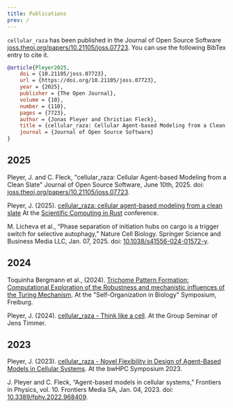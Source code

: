 ```yaml
---
title: Publications
prev: /
---
```


`cellular_raza` has been published in the Journal of Open Source Software
[joss.theoj.org/papers/10.21105/joss.07723](https://joss.theoj.org/papers/10.21105/joss.07723).
You can use the following BibTex entry to cite it.

```bibtex
@article{Pleyer2025,
    doi = {10.21105/joss.07723},
    url = {https://doi.org/10.21105/joss.07723},
    year = {2025},
    publisher = {The Open Journal},
    volume = {10},
    number = {110},
    pages = {7723},
    author = {Jonas Pleyer and Christian Fleck},
    title = {cellular_raza: Cellular Agent-based Modeling from a Clean Slate},
    journal = {Journal of Open Source Software}
}
```

## 2025

Pleyer, J. and C. Fleck,
"cellular_raza: Cellular Agent-based Modeling from a Clean Slate"
Journal of Open Source Software,
June 10th, 2025.
doi: [joss.theoj.org/papers/10.21105/joss.07723](https://joss.theoj.org/papers/10.21105/joss.07723).

Pleyer, J.
(2025).
[cellular_raza: cellular agent-based modeling from a clean slate](2025-06-04-Scientific-Computing-in-Rust)
At the [Scientific Computing in Rust](https://scientificcomputing.rs/2025/talks/pleyer.html)
conference.

M. Licheva et al.,
“Phase separation of initiation hubs on cargo is a trigger switch for selective autophagy,”
Nature Cell Biology.
Springer Science and Business Media LLC,
Jan. 07, 2025.
doi: [10.1038/s41556-024-01572-y](https://doi.org/10.1038/s41556-024-01572-y).

## 2024

Toquinha Bergmann et al.,
(2024).
[Trichome Pattern Formation: Computational Exploration of the Robustness and mechanistic influences
of the Turing Mechanism](2024-09-16-self-organization-symposium).
At the "Self-Organization in Biology" Symposium, Freiburg.

Pleyer, J.
(2024).
[cellular_raza - Think like a cell](2024-02-05-think-like-a-cell).
At the Group Seminar of Jens Timmer.

## 2023

Pleyer, J.
(2023).
[cellular_raza - Novel Flexibility in Design of Agent-Based Models in Cellular Systems](
2023-10-15-bwhpc-symposium-2023).
At the bwHPC Symposium 2023.

J. Pleyer and C. Fleck,
“Agent-based models in cellular systems,”
Frontiers in Physics, vol. 10. Frontiers Media SA,
Jan. 04, 2023.
doi: [10.3389/fphy.2022.968409](https://doi.org/10.3389/fphy.2022.968409).
